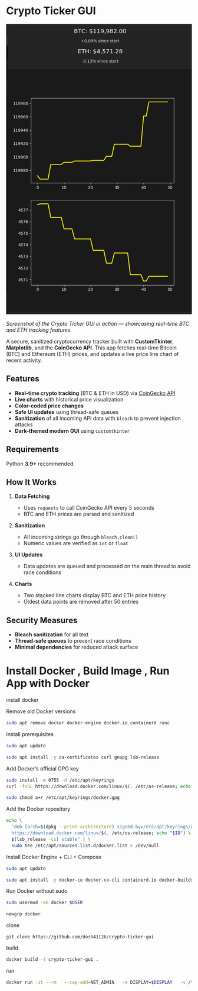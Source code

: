 # Crypto Ticker GUI

![Crypto Ticker GUI Screenshot](https://raw.githubusercontent.com/dosh41126/crypto-ticker-gui/main/screenshot.png)

*Screenshot of the Crypto Ticker GUI in action — showcasing real-time BTC and ETH tracking features.*



A secure, sanitized cryptocurrency tracker built with **CustomTkinter**, **Matplotlib**, and the **CoinGecko API**.
This app fetches real-time Bitcoin (BTC) and Ethereum (ETH) prices, and updates a live price line chart of recent activity.

## Features

* **Real-time crypto tracking** (BTC & ETH in USD) via [CoinGecko API](https://www.coingecko.com/en/api)
* **Live charts** with historical price visualization
* **Color-coded price changes**
* **Safe UI updates** using thread-safe queues
* **Sanitization** of all incoming API data with `bleach` to prevent injection attacks
* **Dark-themed modern GUI** using `customtkinter`

## Requirements

Python **3.9+** recommended.


## How It Works

1. **Data Fetching**

   * Uses `requests` to call CoinGecko API every 5 seconds
   * BTC and ETH prices are parsed and sanitized
2. **Sanitization**

   * All incoming strings go through `bleach.clean()`
   * Numeric values are verified as `int` or `float`
3. **UI Updates**

   * Data updates are queued and processed on the main thread to avoid race conditions
4. **Charts**

   * Two stacked line charts display BTC and ETH price history
   * Oldest data points are removed after 50 entries

## Security Measures

* **Bleach sanitization** for all text
* **Thread-safe queues** to prevent race conditions
* **Minimal dependencies** for reduced attack surface
 

# Install Docker , Build Image , Run App with Docker

install docker


Remove old Docker versions

```bash
sudo apt remove docker docker-engine docker.io containerd runc
```



Install prerequisites
```bash
sudo apt update

```

```bash
sudo apt install -y ca-certificates curl gnupg lsb-release
```



Add Docker’s official GPG key

```bash
sudo install -m 0755 -d /etc/apt/keyrings
curl -fsSL https://download.docker.com/linux/$(. /etc/os-release; echo "$ID")/gpg | sudo gpg --dearmor -o /etc/apt/keyrings/docker.gpg
```

```bash
sudo chmod a+r /etc/apt/keyrings/docker.gpg
```



Add the Docker repository

```bash
echo \
  "deb [arch=$(dpkg --print-architecture) signed-by=/etc/apt/keyrings/docker.gpg] \
  https://download.docker.com/linux/$(. /etc/os-release; echo "$ID") \
  $(lsb_release -cs) stable" | \
  sudo tee /etc/apt/sources.list.d/docker.list > /dev/null
```

Install Docker Engine + CLI + Compose

```bash
sudo apt update
```

```bash
sudo apt install -y docker-ce docker-ce-cli containerd.io docker-buildx-plugin docker-compose-plugin
```



Run Docker without sudo

```bash
sudo usermod -aG docker $USER
```

```bash
newgrp docker
```

clone
```
git clone https://github.com/dosh41126/crypto-ticker-gui
```

build
```bash
docker build -t crypto-ticker-gui .
```


run

```bash
docker run -it --rm   --cap-add=NET_ADMIN   -e DISPLAY=$DISPLAY   -v /tmp/.X11-unix:/tmp/.X11-unix   btc_tracker
```

